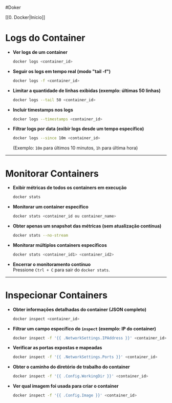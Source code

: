
#Doker 

[[0. Docker|Início]]

# Logs do Container

- **Ver logs de um container**
    
    ```bash
    docker logs <container_id>
    ```
    
- **Seguir os logs em tempo real (modo "tail -f")**
    
    ```bash
    docker logs -f <container_id>
    ```
    
- **Limitar a quantidade de linhas exibidas (exemplo: últimas 50 linhas)**
    
    ```bash
    docker logs --tail 50 <container_id>
    ```
    
- **Incluir timestamps nos logs**
    
    ```bash
    docker logs --timestamps <container_id>
    ```
    
- **Filtrar logs por data (exibir logs desde um tempo específico)**
    
    ```bash
    docker logs --since 10m <container_id>
    ```
    
    (Exemplo: `10m` para últimos 10 minutos, `1h` para última hora)
    

---

# Monitorar Containers

- **Exibir métricas de todos os containers em execução**
    
    ```bash
    docker stats
    ```
    
- **Monitorar um container específico**
    
    ```bash
    docker stats <container_id ou container_name>
    ```
    
- **Obter apenas um snapshot das métricas (sem atualização contínua)**
    
    ```bash
    docker stats --no-stream
    ```
    
- **Monitorar múltiplos containers específicos**
    
    ```bash
    docker stats <container_id1> <container_id2>
    ```
    
- **Encerrar o monitoramento contínuo**  
    Pressione `Ctrl + C` para sair do `docker stats`.
	

---

# Inspecionar Containers

- **Obter informações detalhadas do container (JSON completo)**
    
    ```bash
    docker inspect <container_id>
    ```
    
- **Filtrar um campo específico do `inspect` (exemplo: IP do container)**
    
    ```bash
    docker inspect -f '{{ .NetworkSettings.IPAddress }}' <container_id>
    ```
    
- **Verificar as portas expostas e mapeadas**
    
    ```bash
    docker inspect -f '{{ .NetworkSettings.Ports }}' <container_id>
    ```
    
- **Obter o caminho do diretório de trabalho do container**
    
    ```bash
    docker inspect -f '{{ .Config.WorkingDir }}' <container_id>
    ```
    
- **Ver qual imagem foi usada para criar o container**
    
    ```bash
    docker inspect -f '{{ .Config.Image }}' <container_id>
    ```
	
